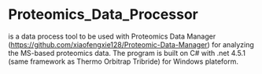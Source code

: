 # Proteomics_Data_Processor
 is a data process tool to be used with Proteomics Data Manager (https://github.com/xiaofengxie128/Proteomic-Data-Manager) for analyzing the MS-based proteomics data. The program is built on C# with .net 4.5.1 (same framework as Thermo Orbitrap Tribride) for Windows plateform. 
